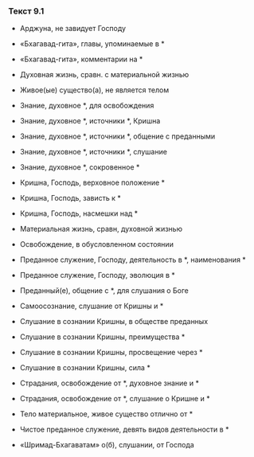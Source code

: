 ### Текст 9.1

- Арджуна, не завидует Господу

- «Бхагавад-гита», главы, упоминаемые в *

- «Бхагавад-гита», комментарии на *

- Духовная жизнь, сравн. с материальной жизнью

- Живое(ые) существо(а), не является телом

- Знание, духовное *, для освобождения

- Знание, духовное *, источники *, Кришна

- Знание, духовное *, источники *, общение с преданными

- Знание, духовное *, источники *, слушание

- Знание, духовное *, сокровенное *

- Кришна, Господь, верховное положение *

- Кришна, Господь, зависть к *

- Кришна, Господь, насмешки над *

- Материальная жизнь, сравн, духовной жизнью

- Освобождение, в обусловленном состоянии

- Преданное служение, Господу, деятельность в *, наименования *

- Преданное служение, Господу, эволюция в *

- Преданный(е), общение с *, для слушания о Боге

- Самоосознание, слушание от Кришны и *

- Слушание в сознании Кришны, в обществе преданных

- Слушание в сознании Кришны, преимущества *

- Слушание в сознании Кришны, просвещение через *

- Слушание в сознании Кришны, сила *

- Страдания, освобождение от *, духовное знание и *

- Страдания, освобождение от *, слушание о Кришне и *

- Тело материальное, живое существо отлично от *

- Чистое преданное служение, девять видов деятельности в *

- «Шримад-Бхагаватам» о(б), слушании, от Господа
	
